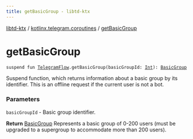 ```yaml
---
title: getBasicGroup - libtd-ktx
---
```


[libtd-ktx](../index.html) / [kotlinx.telegram.coroutines](index.html) / [getBasicGroup](./get-basic-group.html)

# getBasicGroup

`suspend fun `[`TelegramFlow`](../kotlinx.telegram.core/-telegram-flow/index.html)`.getBasicGroup(basicGroupId: `[`Int`](https://kotlinlang.org/api/latest/jvm/stdlib/kotlin/-int/index.html)`): `[`BasicGroup`](https://tdlibx.github.io/td/docs/org/drinkless/td/libcore/telegram/TdApi.BasicGroup.html)

Suspend function, which returns information about a basic group by its identifier. This is an
offline request if the current user is not a bot.

### Parameters

`basicGroupId` - Basic group identifier.

**Return**
[BasicGroup](https://tdlibx.github.io/td/docs/org/drinkless/td/libcore/telegram/TdApi.BasicGroup.html) Represents a basic group of 0-200 users (must be upgraded to a supergroup to
accommodate more than 200 users).


